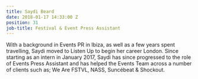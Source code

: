 ```yaml
---
title: Saydi Beard
date: 2018-01-17 14:33:00 Z
position: 31
job-title: Festival & Event Press Assistant
---
```


With a background in Events PR in Ibiza, as well as a few years spent travelling, Saydi moved to Listen Up to begin her career London. Since starting as an intern in January 2017, Saydi has since progressed to the role of Events Press Assistant and has helped the Events Team across a number of clients such as; We Are FSTVL, NASS, Suncébeat & Shockout. 
